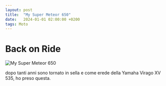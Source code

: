 ```yaml
---
layout: post
title:  "My Super Meteor 650"
date:   2024-01-01 02:00:00 +0200
tags: Moto
---
```

# Back on Ride

![My Super Meteor 650](https://onedrive.live.com/embed?resid=6958bccc4c47c1d3%21234569&authkey=%21AKiH8UleCaBmjzw&width=853&height=480 "My Super Meteor 650")

dopo tanti anni sono tornato in sella e come erede della Yamaha Virago XV 535, ho preso questa.
